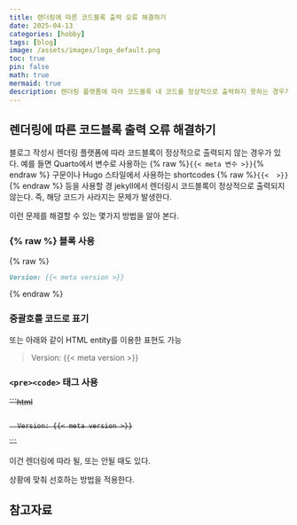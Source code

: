 ```yaml
---
title: 렌더링에 따른 코드블록 출력 오류 해결하기
date: 2025-04-13 
categories: [hobby]
tags: [blog]
image: /assets/images/logo_default.png
toc: true
pin: false
math: true
mermaid: true
description: 렌더링 플랫폼에 따라 코드블록 내 코드를 정상적으로 출력하지 못하는 경우가 있다. 이런 경우 사용할 수 있는 해결책을 알아 본다.
---
```


## 렌더링에 따른 코드블록 출력 오류 해결하기

블로그 작성시 렌더링 플랫폼에 따라 코드블록이 정상적으로 출력되지 않는 경우가 있다. 예를 들면 Quarto에서 변수로 사용하는 {% raw %}`{{< meta 변수 >}}`{% endraw %} 구문이나 Hugo 스타일에서 사용하는 shortcodes {% raw %}`{{<  >}}`{% endraw %} 등을 사용할 경 jekyll에서 렌더링시 코드블록이 정상적으로 출력되지 않는다. 즉, 해당 코드가 사라지는 문제가 발생한다.

이런 문제를 해결할 수 있는 몇가지 방법을 알아 본다.

### &#123;% raw %&#125; 블록 사용

{% raw %}
```markdown
Version: {{< meta version >}}
```
{% endraw %}

### 중괄호를 코드로 표기


또는 아래와 같이 HTML entity를 이용한 표현도 가능

> Version: &#123;&#123;< meta version >&#125;&#125;


### `<pre><code>` 태그 사용

<strike>
```html
<pre><code>
  Version: {{< meta version >}}
</code></pre>
```
</strike>

이건 렌더링에 따라 될, 또는 안될 때도 있다.

상황에 맞춰 선호하는 방법을 적용한다.

## 참고자료



